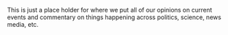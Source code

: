 This is just a place holder for where we put all of our opinions on current events and commentary on things happening across politics, science, news media, etc.  
